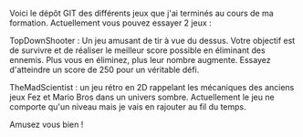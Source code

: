 Voici le dépôt GIT des différents jeux que j'ai terminés au cours de ma formation. Actuellement vous pouvez essayer 2 jeux :

TopDownShooter : Un jeu amusant de tir à vue du dessus. Votre objectif est de survivre et de réaliser le meilleur score possible en éliminant des ennemis. Plus vous en éliminez, plus leur nombre augmente. Essayez d'atteindre un score de 250 pour un véritable défi.

TheMadScientist : un jeu rétro en 2D rappelant les mécaniques des anciens jeux Fez et Mario Bros dans un univers sombre. Actuellement le jeu ne comporte qu'un niveau mais je vais en rajouter au fil du temps.

Amusez vous bien ! 

